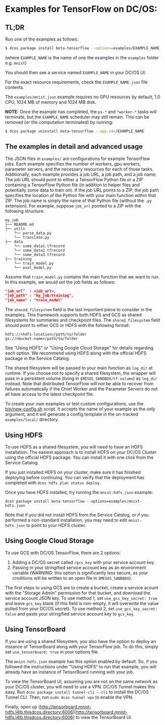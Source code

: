 # Examples for TensorFlow on DC/OS:

## TL;DR

Run one of the examples as follows:
```bash
$ dcos package install beta-tensorflow --options=examples/EXAMPLE_NAME.json
```
(where `EXAMPLE_NAME` is the name of one the examples in the `examples` folder e.g. `mnist`)

You should then see a service named `EXAMPLE_NAME` in your DC/OS UI.

For the exact resource requirements, check the `EXAMPLE_NAME.json` file contents.

The `examples/mnist.json` example requires no GPU resources by default, 1.0 CPU, 1024 MB of memory and 1024 MB disk.

**NOTE:** Once the example has completed, the `ps-*` and `*worker-*` tasks will terminate, but the `EXAMPLE_NAME` scheduler may still remain. This can be removed (or the computation terminated) by running:
```bash
$ dcos package uninstall beta-tensorflow --app-id=/EXAMPLE_NAME
```

## The examples in detail and advanced usage

The JSON files in `examples/` are configurations for example TensorFlow jobs. Each
example specifies the number of workers, gpu workers, parameter servers, and the
necessary resources for each of those tasks. Additionally, each example provides
a job URL, a job path, and a job name. The job URL should point to either a TensorFlow
Python file or a ZIP containing a TensorFlow Python file (in addition to helper
files and potentially some data to train on). If the job URL points to a ZIP, the job
path specifies the location of the Python file with your main function within that ZIP.
The job name is simply the name of that Python file (without the `.py` extension). For
example, suppose `job_url` pointed to a ZIP with the following structure:

```
my_job
├── README.md
├── utils
    └── parse_data.py
    └── translate.py
├── data
    └── some_data1.tfrecord
    └── some_data2.tfrecord
    └── some_data3.tfrecord
├── training
    └── train_model.py
    └── eval_model.py
```

Assume that `train_model.py` contains the main function that we want to run. In
this example, we would set the job fields as follows:

```json
"job_url"  : <job_url>,
"job_path" : "my_job/training",
"job_name" : "train_model"
```

The `shared_filesystem` field is the last important piece to consider in the
examples. This framework supports both HDFS and GCS as shared filesystems for
summaries and checkpoint files. The `shared_filesystem` field should point
to either GCS or HDFS with the following format:

```
hdfs://<hdfs-location>/path/to/folder
gs://<bucket-name>/path/to/folder
```

See "Using HDFS" or "Using Google Cloud Storage" for details regarding each option. We
recommend using HDFS along with the official HDFS package in the Service Catalog.

The shared filesystem will be passed to your main function as `log_dir` at runtime. If you choose not
to specify a shared filesystem, the wrapper will pass in a persistent volume (living in
`$MESOS_SANDBOX/tf-volume`) as `log_dir` instead. Note that distributed TensorFlow will _not_
be able to recover from failures automatically if the Chief Worker and the Parameter Servers
do not all have access to the latest checkpoint file.

To create your own examples or test custom configurations, use the [bin/new-config.sh](../bin/new-config.sh)
script. It accepts the name of your example as the only argument, and it will generate a config template
in the un-tracked `examples/local/` directory.

## Using HDFS

To use HDFS as a shared filesystem, you will need to have an HDFS installation. The easiest approach is
to install HDFS on your DC/OS Cluster using the official HDFS package. You can install it with one
click from the Service Catalog.

If you just installed HDFS on your cluster, make sure it has finished deploying before continuing. You can
verify that the deployment has completed with `dcos hdfs plan status deploy`.

Once you have HDFS installed, try running the `mnist-hdfs.json` example:

```
dcos package install beta-tensorflow --options=examples/mnist-hdfs.json
```

Note that if you did not install HDFS from the Service Catalog, or if you performed a non-standard
installation, you may need to edit `mnist-hdfs.json` to point to your HDFS cluster.

## Using Google Cloud Storage

To use GCS with DC/OS TensorFlow, there are 2 options:

1. Adding a DC/OS secret called `/gcs_key` with your service account key.
2. Passing in your stringified service account key as an environment variable (WARNING: this option is significantly less secure, as your creditions will be written to an open file in `$MESOS_SANDBOX`).

The first steps to using GCS are to create a bucket, create a service acount with the "Storage Admin" permission for that bucket, and download the service account JSON key. To use method 1, set `use_gcs_key_secret: true` and leave `gcs_key` blank (if this field is non-empty, it will overwrite the value pulled from your DC/OS secret). To use method 2, set `use_gcs_key_secret: false` and paste your stringified service account key to `gcs_key`.

## Using TensorBoard

If you are using a shared filesystem, you also have the option to deploy an instance of TensorBoard
along with your TensorFlow job. To do this, simply set `use_tensorboard: true` in your options file.

The `mnist-hdfs.json` example has this option enabled by default. So, if you followed the instructions under
"Using HDFS" to run that example, you will already have an instance of TensorBoard running with your job.

To view the TensorBoard UI, assuming you are not on the same network as your DC/OS cluster, you will need
to use a VPN. DC/OS Tunnel makes this easy. Run `dcos package install tunnel-cli --cli` to install the DC/OS
Tunnel CLI. Then, run `sudo dcos tunnel vpn` to enable the VPN.

Finally, open up (http://tensorboard.mnist-hdfs.l4lb.thisdcos.directory:6006)[http://tensorboard.mnist-hdfs.l4lb.thisdcos.directory:6006]
to view the TensorBoard UI.
